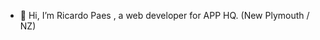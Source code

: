 - 👋 Hi, I’m Ricardo Paes
, a web developer for APP HQ. (New Plymouth / NZ)
 
 

<!---
paesjr/paesjr is a ✨ special ✨ repository because its `README.md` (this file) appears on your GitHub profile.
You can click the Preview link to take a look at your changes.
--->
